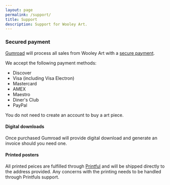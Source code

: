 ```yaml
---
layout: page
permalink: /support/
title: Support
description: Support for Wooley Art.
---
```


### Secured payment

[Gumroad](https://gumroad.com/) will process all sales from Wooley Art with a [secure payment](https://customers.gumroad.com/article/189-safe-gumroad-buying).

We accept the following payment methods:

- Discover
- Visa (including Visa Electron)
- Mastercard
- AMEX
- Maestro
- Diner's Club
- PayPal

You do not need to create an account to buy a art piece.

#### Digital downloads

Once purchased Gumroad will provide digital download and generate an invoice should you need one.

#### Printed posters

All printed peices are fulfilled through [Printful](https://www.printful.com/) and will be shipped directly to the address provided. Any concerns with the printing needs to be handled through Printfuls support.